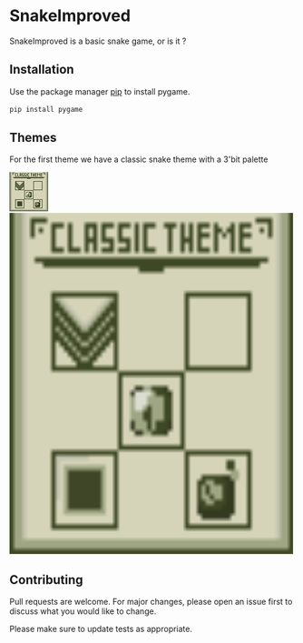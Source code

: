 # SnakeImproved

SnakeImproved is a basic snake game, or is it ?

## Installation

Use the package manager [pip](https://pip.pypa.io/en/stable/) to install pygame.

```bash
pip install pygame
```

## Themes

For the first theme we have a classic snake theme with a 3'bit palette 

![Classic](./Assets/README-IMG/Classic-Theme.png)
<img src="./Assets/README-IMG/Classic-Theme.png" alt="Girl in a jacket" width="500" height="600">

## Contributing
Pull requests are welcome. For major changes, please open an issue first to discuss what you would like to change.

Please make sure to update tests as appropriate.